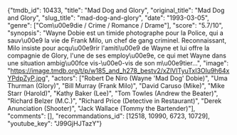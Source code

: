 {"tmdb_id": 10433, "title": "Mad Dog and Glory", "original_title": "Mad Dog and Glory", "slug_title": "mad-dog-and-glory", "date": "1993-03-05", "genre": ["Com\u00e9die / Crime / Romance / Drame"], "score": "5.7/10", "synopsis": "Wayne Dobie est un timide photographe pour la Police, qui a sauv\u00e9 la vie de Frank Milo, un chef de gang criminel. Reconnaissant, Milo insiste pour acqu\u00e9rir l'amiti\u00e9 de Wayne et lui offre la compagnie de Glory, l'une de ses employ\u00e9e, ce qui met Wayne dans une situation ambig\u00fce vis-\u00e0-vis de son m\u00e9tier...", "image": "https://image.tmdb.org/t/p/w185_and_h278_bestv2/xZlVITyuTxI3Olu9h64xYPdpZyP.jpg", "actors": ["Robert De Niro (Wayne 'Mad Dog' Dobie)", "Uma Thurman (Glory)", "Bill Murray (Frank Milo)", "David Caruso (Mike)", "Mike Starr (Harold)", "Kathy Baker (Lee)", "Tom Towles (Andrew the Beater)", "Richard Belzer (M.C.)", "Richard Price (Detective in Restaurant)", "Derek Anunciation (Shooter)", "Jack Wallace (Tommy the Bartender)"], "comments": [], "recommandations_id": [12518, 10990, 6723, 10729], "youtube_key": "J99GjHJTazY"}